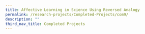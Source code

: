 ```yaml
---
title: Affective Learning in Science Using Reversed Analogy
permalink: /research-projects/Completed-Projects/com9/
description: ""
third_nav_title: Completed Projects
---
```

